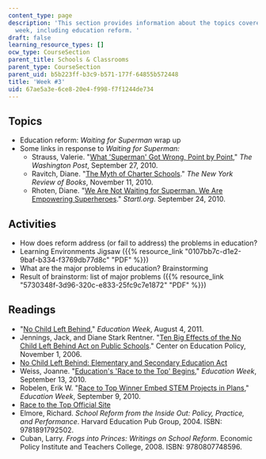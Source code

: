 ```yaml
---
content_type: page
description: 'This section provides information about the topics covered in the third
  week, including education reform. '
draft: false
learning_resource_types: []
ocw_type: CourseSection
parent_title: Schools & Classrooms
parent_type: CourseSection
parent_uid: b5b223ff-b3c9-b571-177f-64855b572448
title: 'Week #3'
uid: 67ae5a3e-6ce8-20e4-f998-f7f1244de734
---
```

## Topics

- Education reform: *Waiting for Superman* wrap up
- Some links in response to *Waiting for Superman:*
    - Strauss, Valerie. "[What 'Superman' Got Wrong, Point by Point](http://voices.washingtonpost.com/answer-sheet/guest-bloggers/what-superman-got-wrong-point.html)," *The Washington Post*, September 27, 2010.
    - Ravitch, Diane. "[The Myth of Charter Schools](http://www.nybooks.com/articles/archives/2010/nov/11/myth-charter-schools/?pagination=false)." *The New York Review of Books*, November 11, 2010.
    - Rhoten, Diane. "[We Are Not Waiting for Superman. We Are Empowering Superheroes](https://joanganzcooneycenter.org/2010/09/27/we-are-not-waiting-for-superman-we-are-empowering-superheroes/)." *Startl.org*. September 24, 2010.

## Activities

- How does reform address (or fail to address) the problems in education?
- Learning Environments Jigsaw ({{% resource_link "0107bb7c-d1e2-9baf-b334-f3769db77d8c" "PDF" %}})
- What are the major problems in education? Brainstorming
- Result of brainstorm: list of major problems ({{% resource_link "5730348f-3d96-320c-e833-25fc9c7e1872" "PDF" %}})

## Readings

- "[No Child Left Behind](http://www.edweek.org/ew/issues/no-child-left-behind/)," *Education Week*, August 4, 2011.
- Jennings, Jack, and Diane Stark Rentner. "[Ten Big Effects of the No Child Left Behind Act on Public Schools](http://www.cep-dc.org/displayDocument.cfm?DocumentID=263)." Center on Education Policy, November 1, 2006.
- [No Child Left Behind: Elementary and Secondary Education Act](http://www2.ed.gov/nclb/landing.jhtml)
- Weiss, Joanne. "[Education's 'Race to the Top' Begins](http://www.edweek.org/ew/articles/2009/07/23/37weiss.h28.html)," *Education Week*, September 13, 2010.
- Robelen, Erik W. "[Race to Top Winner Embed STEM Projects in Plans](http://www.edweek.org/ew/articles/2010/09/09/03stem.h30.html)," *Education Week*, September 9, 2010.
- [Race to the Top Official Site](https://obamawhitehouse.archives.gov/issues/education/k-12/race-to-the-top)
- Elmore, Richard. *School Reform from the Inside Out: Policy, Practice, and Performance*. Harvard Education Pub Group, 2004. ISBN: 9781891792502.
- Cuban, Larry. *Frogs into Princes: Writings on School Reform*. Economic Policy Institute and Teachers College, 2008. ISBN: 9780807748596.